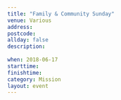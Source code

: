 ```yaml
---
title: "Family & Community Sunday"
venue: Various
address: 
postcode: 
allday: false
description: 
    
when: 2018-06-17
starttime: 
finishtime: 
category: Mission
layout: event
---
```

